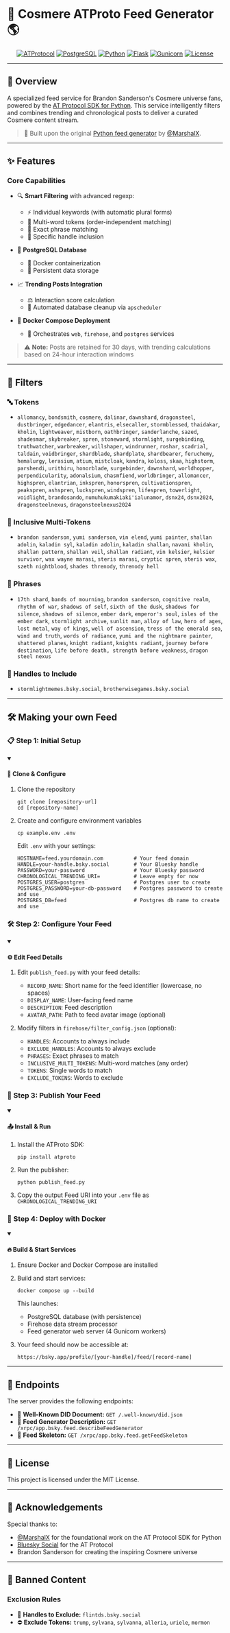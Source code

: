 # 🌟 Cosmere ATProto Feed Generator 🌎

<div align="center">

[![ATProtocol](https://img.shields.io/badge/ATProtocol-0066FF?style=for-the-badge&logo=atproto&logoColor=white)](#-)
[![PostgreSQL](https://img.shields.io/badge/PostgreSQL-316192?style=for-the-badge&logo=postgresql&logoColor=white)](#-)
[![Python](https://img.shields.io/badge/Python-3776AB?style=for-the-badge&logo=python&logoColor=white)](#-)
[![Flask](https://img.shields.io/badge/Flask-000000?style=for-the-badge&logo=flask&logoColor=white)](#-)
[![Gunicorn](https://img.shields.io/badge/Gunicorn-499848?style=for-the-badge&logo=gunicorn&logoColor=white)](#-)
[![License](https://img.shields.io/badge/License-MIT-yellow.svg?style=for-the-badge)](#-)

</div>

---

## 📖 Overview 

A specialized feed service for Brandon Sanderson's Cosmere universe fans, powered by the [AT Protocol SDK for Python](https://github.com/MarshalX/atproto). This service intelligently filters and combines trending and chronological posts to deliver a curated Cosmere content stream.

> 💫 Built upon the original [Python feed generator](https://github.com/MarshalX/bluesky-feed-generator) by [@MarshalX](https://github.com/MarshalX).

---

## ✨ Features

### Core Capabilities

- 🔍 **Smart Filtering** with advanced regexp:
  - ⚡ Individual keywords (with automatic plural forms)
  - 🔄 Multi-word tokens (order-independent matching)
  - 📝 Exact phrase matching
  - 👤 Specific handle inclusion

- 🐘 **PostgreSQL Database**
  - 🐳 Docker containerization
  - 💾 Persistent data storage

- 📈 **Trending Posts Integration**
  - ⚖️ Interaction score calculation
  - 🧹 Automated database cleanup via `apscheduler`

- 🐳 **Docker Compose Deployment**
  - 🔄 Orchestrates `web`, `firehose`, and `postgres` services

> ⚠️ **Note:** Posts are retained for 30 days, with trending calculations based on 24-hour interaction windows

---

## 🎯 Filters

### 🔤 Tokens
- `allomancy`, `bondsmith`, `cosmere`, `dalinar`, `dawnshard`, `dragonsteel`, `dustbringer`, `edgedancer`, `elantris`, `elsecaller`, `stormblessed`, `thaidakar`, `kholin`, `lightweaver`, `mistborn`, `oathbringer`, `sanderlanche`, `sazed`, `shadesmar`, `skybreaker`, `spren`, `stoneward`, `stormlight`, `surgebinding`, `truthwatcher`, `warbreaker`, `willshaper`, `windrunner`, `roshar`, `scadrial`, `taldain`, `voidbringer`, `shardblade`, `shardplate`, `shardbearer`, `feruchemy`, `hemalurgy`, `lerasium`, `atium`, `mistcloak`, `kandra`, `koloss`, `skaa`, `highstorm`, `parshendi`, `urithiru`, `honorblade`, `surgebinder`, `dawnshard`, `worldhopper`, `perpendicularity`, `adonalsium`, `chasmfiend`, `worldbringer`, `allomancer`, `highspren`, `elantrian`, `inkspren`, `honorspren`, `cultivationspren`, `peakspren`, `ashspren`, `luckspren`, `windspren`, `lifespren`, `towerlight`, `voidlight`, `brandosando`, `numuhukumakiaki'ialunamor`, `dsnx24`, `dsnx2024`, `dragonsteelnexus`, `dragonsteelnexus2024`

### 🔗 Inclusive Multi-Tokens
- `brandon sanderson`, `yumi sanderson`, `vin elend`, `yumi painter`, `shallan adolin`, `kaladin syl`, `kaladin adolin`, `kaladin shallan`, `navani kholin`, `shallan pattern`, `shallan veil`, `shallan radiant`, `vin kelsier`, `kelsier survivor`, `wax wayne marasi`, `steris marasi`, `cryptic spren`, `steris wax`, `szeth nightblood`, `shades threnody`, `threnody hell`

### 📝 Phrases
- `17th shard`, `bands of mourning`, `brandon sanderson`, `cognitive realm`, `rhythm of war`, `shadows of self`, `sixth of the dusk`, `shadows for silence`, `shadows of silence`, `ember dark`, `emperor's soul`, `isles of the ember dark`, `stormlight archive`, `sunlit man`, `alloy of law`, `hero of ages`, `lost metal`, `way of kings`, `well of ascension`, `tress of the emerald sea`, `wind and truth`, `words of radiance`, `yumi and the nightmare painter`, `shattered planes`, `knight radiant`, `knights radiant`, `journey before destination`, `life before death, strength before weakness`, `dragon steel nexus`

### 👥 Handles to Include
- `stormlightmemes.bsky.social`, `brotherwisegames.bsky.social`

---

## 🛠️ Making your own Feed

### 📋 Step 1: Initial Setup

<details open>
<summary><h4>🔧 Clone & Configure</h4></summary>

1. Clone the repository
   ```shell
   git clone [repository-url]
   cd [repository-name]
   ```

2. Create and configure environment variables
   ```shell
   cp example.env .env
   ```
   Edit `.env` with your settings:
   ```env
   HOSTNAME=feed.yourdomain.com          # Your feed domain
   HANDLE=your-handle.bsky.social        # Your Bluesky handle
   PASSWORD=your-password                # Your Bluesky password
   CHRONOLOGICAL_TRENDING_URI=           # Leave empty for now
   POSTGRES_USER=postgres                # Postgres user to create
   POSTGRES_PASSWORD=your-db-password    # Postgres password to create and use
   POSTGRES_DB=feed                      # Postgres db name to create and use
   ```

</details>

### 🛠️ Step 2: Configure Your Feed

<details open>
<summary><h4>⚙️ Edit Feed Details</h4></summary>

1. Edit `publish_feed.py` with your feed details:
   - `RECORD_NAME`: Short name for the feed identifier (lowercase, no spaces)
   - `DISPLAY_NAME`: User-facing feed name
   - `DESCRIPTION`: Feed description
   - `AVATAR_PATH`: Path to feed avatar image (optional)

2. Modify filters in `firehose/filter_config.json` (optional):
   - `HANDLES`: Accounts to always include
   - `EXCLUDE_HANDLES`: Accounts to always exclude
   - `PHRASES`: Exact phrases to match
   - `INCLUSIVE_MULTI_TOKENS`: Multi-word matches (any order)
   - `TOKENS`: Single words to match
   - `EXCLUDE_TOKENS`: Words to exclude

</details>

### 🚀 Step 3: Publish Your Feed

<details open>
<summary><h4>📤 Install & Run</h4></summary>

1. Install the ATProto SDK:
   ```shell
   pip install atproto
   ```

2. Run the publisher:
   ```shell
   python publish_feed.py
   ```

3. Copy the output Feed URI into your `.env` file as `CHRONOLOGICAL_TRENDING_URI`

</details>

### 🐳 Step 4: Deploy with Docker

<details open>
<summary><h4>🔥 Build & Start Services</h4></summary>

1. Ensure Docker and Docker Compose are installed

2. Build and start services:
   ```shell
   docker compose up --build
   ```

   This launches:
   - PostgreSQL database (with persistence)
   - Firehose data stream processor
   - Feed generator web server (4 Gunicorn workers)

3. Your feed should now be accessible at:
   ```
   https://bsky.app/profile/[your-handle]/feed/[record-name]
   ```

</details>

---

## 📡 Endpoints

The server provides the following endpoints:

- 🔑 **Well-Known DID Document:** `GET /.well-known/did.json`
- 📝 **Feed Generator Description:** `GET /xrpc/app.bsky.feed.describeFeedGenerator`
- 🔄 **Feed Skeleton:** `GET /xrpc/app.bsky.feed.getFeedSkeleton`

---

## 📜 License

This project is licensed under the MIT License.

---

## 🙏 Acknowledgements

Special thanks to:
- [@MarshalX](https://github.com/MarshalX) for the foundational work on the AT Protocol SDK for Python
- [Bluesky Social](https://atproto.com/) for the AT Protocol
- Brandon Sanderson for creating the inspiring Cosmere universe

---

## 🚫 Banned Content

### Exclusion Rules
- 🚫 **Handles to Exclude:** `flintds.bsky.social`
- ⛔ **Exclude Tokens:** `trump`, `sylvana`, `sylvanna`, `alleria`, `uriele`, `mormon`